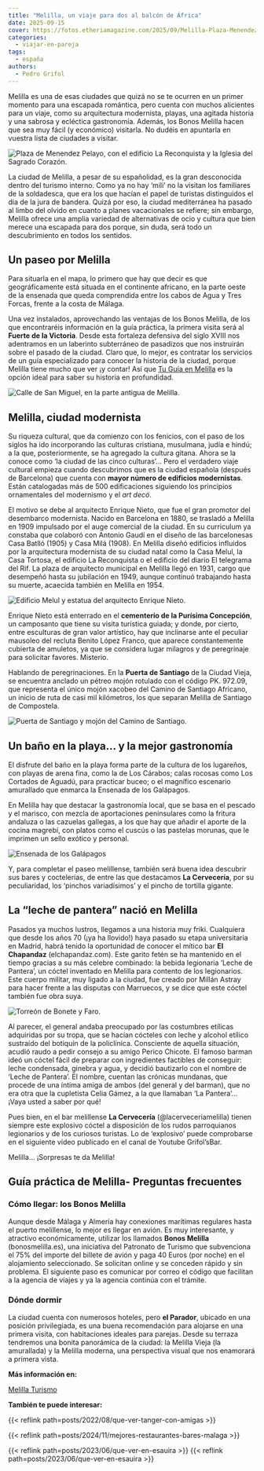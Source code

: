 ```yaml
---
title: "Melilla, un viaje para dos al balcón de África"
date: 2025-09-15
cover: https://fotos.etheriamagazine.com/2025/09/Melilla-Plaza-Menendez-Pelayo.jpg
categories: 
  - viajar-en-pareja
tags: 
  - españa
authors: 
  - Pedro Grifol
---
```


Melilla es una de esas ciudades que quizá no se te ocurren en un primer momento para una 
escapada romántica, pero cuenta con muchos alicientes para un viaje, como su 
arquitectura modernista, playas, una agitada historia y una sabrosa y ecléctica 
gastronomía. Además, los Bonos Melilla hacen que sea muy fácil (y económico) visitarla. 
No dudéis en apuntarla en vuestra lista de ciudades a visitar. 

![Plaza de Menendez Pelayo, con el edificio La Reconquista y la Iglesia del Sagrado Corazón.](https://fotos.etheriamagazine.com/2025/09/Melilla-Plaza-Menendez-Pelayo.jpg "Plaza de Menendez Pelayo, con el edificio La Reconquista y la Iglesia del Sagrado Corazón. ©Pedro Grifol")

La ciudad de Melilla, a pesar de su españolidad, es la gran desconocida dentro del 
turismo interno. Como ya no hay ‘mili’ no la visitan los familiares de la soldadesca, 
que era los que hacían el papel de turistas distinguidos el día de la jura de bandera. 
Quizá por eso, la ciudad mediterránea ha pasado al limbo del olvido en cuanto a planes 
vacacionales se refiere; sin embargo, Melilla ofrece una amplia variedad de alternativas 
de ocio y cultura que bien merece una escapada para dos porque, sin duda, será todo un 
descubrimiento en todos los sentidos. 

## Un paseo por Melilla

Para situarla en el mapa, lo primero que hay que decir es que geográficamente está 
situada en el continente africano, en la parte oeste de la ensenada que queda 
comprendida entre los cabos de Agua y Tres Forcas, frente a la costa de Málaga. 

Una vez instalados, aprovechando las ventajas de los Bonos Melilla, de los que 
encontraréis información en la guía práctica, la primera visita será al **Fuerte de la 
Victoria**. Desde esta fortaleza defensiva del siglo XVIII nos adentramos en un 
laberinto subterráneo de pasadizos que nos instruirán sobre el pasado de la ciudad. 
Claro que, lo mejor, es contratar los servicios de un guía especializado para conocer la 
historia de la ciudad, porque Melilla tiene mucho que ver ¡y contar! Así que [Tu Guía en 
Melilla](https://tuguiaenmelilla.com) es la opción ideal para saber su historia en 
profundidad. 

![Calle de San Miguel, en la parte antigua de Melilla.](https://fotos.etheriamagazine.com/2025/09/Melilla-Calle-San-Miguel.jpg "Calle de San Miguel, en la parte antigua de Melilla. ©Pedro Grifol")

## Melilla, ciudad modernista

Su riqueza cultural, que da comienzo con los fenicios, con el paso de los siglos ha ido 
incorporando las culturas cristiana, musulmana, judía e hindú; a la que, posteriormente, 
se ha agregado la cultura gitana. Ahora se la conoce como ‘la ciudad de las cinco 
culturas’… Pero el verdadero viaje cultural empieza cuando descubrimos que es la ciudad 
española (después de Barcelona) que cuenta con **mayor número de edificios 
modernistas**. Están catalogadas más de 500 edificaciones siguiendo los principios 
ornamentales del modernismo y el _art decó_. 

El motivo se debe al arquitecto Enrique Nieto, que fue el gran promotor del desembarco 
modernista. Nacido en Barcelona en 1880, se trasladó a Melilla en 1909 impulsado por el 
auge comercial de la ciudad. En su curriculum ya constaba que colaboró con Antonio Gaudí 
en el diseño de las barcelonesas Casa Batlló (1905) y Casa Milá (1908). En Melilla 
diseñó edificios influidos por la arquitectura modernista de su ciudad natal como la 
Casa Melul, la Casa Tortosa, el edificio La Reconquista o el edificio del diario El 
telegrama del Rif. La plaza de arquitecto municipal en Melilla llegó en 1931, cargo que 
desempeñó hasta su jubilación en 1949, aunque continuó trabajando hasta su muerte, 
acaecida también en Melilla en 1954. 

![Edificio Melul y estatua del arquitecto  Enrique Nieto.](https://fotos.etheriamagazine.com/2025/09/Melilla-Edificio-Melul-estatua-Enrique-Nieto.jpg "Edificio Melul y estatua del arquitecto Enrique Nieto. ©Pedro Grifol")

Enrique Nieto está enterrado en el **cementerio de la Purísima Concepción**, un 
camposanto que tiene su visita turística guiada; y donde, por cierto, entre esculturas 
de gran valor artístico, hay que inclinarse ante el peculiar mausoleo del recluta Benito 
López Franco, que aparece constantemente cubierta de amuletos, ya que se considera lugar 
milagros y de peregrinaje para solicitar favores. Misterio. 

Hablando de peregrinaciones. En la **Puerta de Santiago** de la Ciudad Vieja, se 
encuentra anclado un pétreo mojón rotulado con el código PK. 972.09, que representa el 
único mojón xacobeo del Camino de Santiago Africano, un inicio de ruta de casi mil 
kilómetros, los que separan Melilla de Santiago de Compostela. 

![Puerta de Santiago y mojón del Camino de Santiago.](https://fotos.etheriamagazine.com/2025/09/Melilla-Puerta-de-Santiago.jpg "Puerta de Santiago y mojón del Camino de Santiago. ©Pedro Grifol.")

## Un baño en la playa… y la mejor gastronomía

El disfrute del baño en la playa forma parte de la cultura de los lugareños, con playas 
de arena fina, como la de Los Cárabos; calas rocosas como Los Cortados de Aguadú, para 
practicar buceo; o el magnífico escenario amurallado que enmarca la Ensenada de los 
Galápagos. 

En Melilla hay que destacar la gastronomía local, que se basa en el pescado y el 
marisco, con mezcla de aportaciones peninsulares como la fritura andaluza o las cazuelas 
gallegas, a los que hay que añadir el aporte de la cocina magrebí, con platos como el 
cuscús o las pastelas morunas, que le imprimen un sello exótico y personal. 

![Ensenada de los Galápagos](https://fotos.etheriamagazine.com/2025/09/Melilla-Ensenada-de-los-Galapagos.jpg "Ensenada de los Galápagos. ©Pedro Grifol")

Y, para completar el paseo melillense, también será buena idea descubrir sus bares y 
coctelerías, de entre las que destacamos **La Cervecería**, por su peculiaridad, los 
‘pinchos variadísimos’ y el pincho de tortilla gigante. 

## La “leche de pantera” nació en Melilla

Pasados ya muchos lustros, llegamos a una historia muy friki. Cualquiera que desde los 
años 70 (¡ya ha llovido!) haya pasado su etapa universitaria en Madrid, habrá tenido la 
oportunidad de conocer el mítico bar **El Chapandaz** (elchapandaz.com). Este garito 
fetén se ha mantenido en el tiempo gracias a su más celebre combinado: la bebida 
legionaria ‘Leche de Pantera’, un cóctel inventado en Melilla para contento de los 
legionarios. Este cuerpo militar, muy ligado a la ciudad, fue creado por Millán Astray 
para hacer frente a las disputas con Marruecos, y se dice que este cóctel también fue 
obra suya. 

![Torreón de Bonete y Faro.](https://fotos.etheriamagazine.com/2025/09/Melilla-Torreon-de-Bonete-Faro.jpg "Torreón de Bonete y Faro. © Pedro Grifol.")

Al parecer, el general andaba preocupado por las costumbres etílicas adquiridas por su 
tropa, que se hacían cócteles con leche y alcohol etílico sustraído del botiquín de la 
policlínica. Consciente de aquella situación, acudió raudo a pedir consejo a su amigo 
Perico Chicote. El famoso barman ideó un cóctel fácil de preparar con ingredientes 
factibles de conseguir: leche condensada, ginebra y agua, y decidió bautizarlo con el 
nombre de ‘Leche de Pantera’. El nombre, cuentan las crónicas mundanas, que procede de 
una íntima amiga de ambos (del general y del barman), que no era otra que la cupletista 
Celia Gámez, a la que llamaban ‘La Pantera’… ¡Vaya usted a saber por qué! 

Pues bien, en el bar melillense **La Cervecería** (@lacerveceriamelilla) tienen siempre 
este explosivo cóctel a disposición de los rudos parroquianos legionarios y de los 
curiosos turistas. Lo de ‘explosivo’ puede comprobarse en el siguiente vídeo publicado 
en el canal de Youtube Grifol’sBar. 

<!--
<iframe width="560" height="315" src="https://www.youtube.com/embed/azfSmhFHz6g?si=Tlk1vnkerI-ODnHu&amp;controls=0&amp;start=15" title="YouTube video player" frameborder="0" allow="accelerometer; autoplay; clipboard-write; encrypted-media; gyroscope; picture-in-picture; web-share" referrerpolicy="strict-origin-when-cross-origin" allowfullscreen=""></iframe>
-->

Melilla… ¡Sorpresas te da Melilla! 

## Guía práctica de Melilla- Preguntas frecuentes

### Cómo llegar: los Bonos Melilla

Aunque desde Málaga y Almería hay conexiones marítimas regulares hasta el puerto 
melillense, lo mejor es llegar en avión. Es muy interesante, y atractivo económicamente, 
utilizar los llamados **Bonos Melilla** (bonosmelilla.es), una iniciativa del Patronato 
de Turismo que subvenciona el 75% del importe del billete de avión y paga 40 Euros (por 
noche) en el alojamiento seleccionado. Se solicitan online y se conceden rápido y sin 
problema. El siguiente paso es comunicar por correo el código que facilitan a la agencia 
de viajes y ya la agencia continúa con el trámite. 

### Dónde dormir

La ciudad cuenta con numerosos hoteles, pero **el Parador**, ubicado en una posición 
privilegiada, es una buena recomendación para alojarse en una primera visita, con 
habitaciones ideales para parejas. Desde su terraza tendremos una bonita panorámica de 
la ciudad: la Melilla Vieja (la amurallada) y la Melilla moderna, una perspectiva visual 
que nos enamorará a primera vista. 

**Más información en:** 

[Melilla Turismo](https://melillaturismo.com) 

**También te puede interesar:** 

{{< reflink path=posts/2022/08/que-ver-tanger-con-amigas >}} 

{{< reflink path=posts/2024/11/mejores-restaurantes-bares-malaga >}} 

{{< reflink path=posts/2023/06/que-ver-en-esauira >}} {{< reflink 
path=posts/2023/06/que-ver-en-esauira >}}
